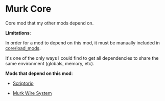 # Murk Core

 Core mod that my other mods depend on.

 **Limitations**:

 In order for a mod to depend on this mod, it must be manually included in [core/load_mods](core/load_mods).

 It's one of the only ways I could find to get all dependencies to share the same environment (globals, memory, etc).

 **Mods that depend on this mod**:

- [Scriptorio](https://github.com/murk108/scriptorio)

- [Murk Wire System](https://github.com/murk108/murk-wire-system)